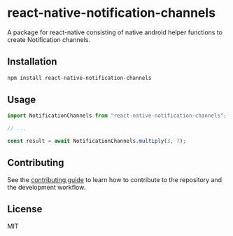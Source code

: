 # react-native-notification-channels

A package for react-native consisting of native android helper functions to create Notification channels.

## Installation

```sh
npm install react-native-notification-channels
```

## Usage

```js
import NotificationChannels from "react-native-notification-channels";

// ...

const result = await NotificationChannels.multiply(3, 7);
```

## Contributing

See the [contributing guide](CONTRIBUTING.md) to learn how to contribute to the repository and the development workflow.

## License

MIT
